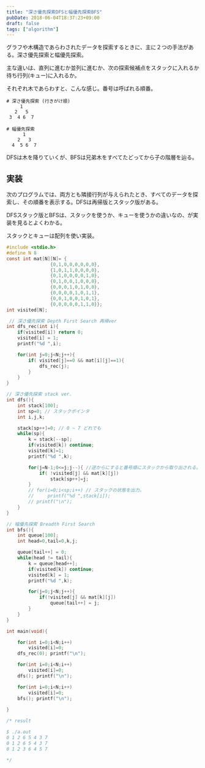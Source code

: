 ```yaml
---
title: "深さ優先探索DFSと幅優先探索BFS"
pubDate: 2018-06-04T18:37:23+09:00
draft: false
tags: ["algorithm"]
---
```



グラフや木構造であらわされたデータを探索するときに、主に２つの手法がある。深さ優先探索と幅優先探索。

主な違いは、直列に進むか並列に進むか、次の探索候補点をスタックに入れるか待ち行列(キュー)に入れるか。

それぞれ木であらわすと、こんな感じ。番号は呼ばれる順番。
```
# 深さ優先探索 (行きがけ順) 
     1
   2   5
 3  4 6  7

# 幅優先探索
      1
    2   3
  4  5 6  7
```
DFSは木を降りていくが、BFSは兄弟木をすべてたどってから子の階層を辿る。


## 実装
次のプログラムでは、両方とも隣接行列が与えられたとき、すべてのデータを探索し、その順番を表示する。DFSは再帰版とスタック版がある。

DFSスタック版とBFSは、スタックを使うか、キューを使うかの違いなの、が実装を見るとよくわかる。

スタックとキューは配列を使い実装。

```c
#include <stdio.h>
#define N 8
const int mat[N][N]= {
                {0,1,0,0,0,0,0,0},
                {1,0,1,1,0,0,0,0},
                {0,1,0,0,0,0,1,0},
                {0,1,0,0,1,0,0,0},
                {0,0,0,1,0,1,0,0},
                {0,0,0,0,1,0,1,1},
                {0,0,1,0,0,1,0,1},
                {0,0,0,0,0,1,1,0}};
int visited[N];

 // 深さ優先探索 Depth First Search 再帰ver
int dfs_rec(int i){
    if(visited[i]) return 0;
    visited[i] = 1;
    printf("%d ",i);            

    for(int j=0;j<N;j++){
        if( visited[j]==0 && mat[i][j]==1){
            dfs_rec(j);
        }
    }
}

// 深さ優先探索 stack ver.
int dfs(){
    int stack[100];
    int sp=0; // スタックポインタ
    int i,j,k;

    stack[sp++]=0; // 0 ~ 7 どれでも
    while(sp){
        k = stack[--sp];
        if(visited[k]) continue;
        visited[k]=1;
        printf("%d ",k);

        for(j=N-1;0<=j;j--){ //逆からにすると番号順にスタックから取り出される。
            if( !visited[j] && mat[k][j])
                stack[sp++]=j;
        }
        // for(i=0;i<sp;i++) // スタックの状態を出力。
        //     printf("%d ",stack[i]);
        // printf("\n");
    }
}

// 幅優先探索 Breadth First Search
int bfs(){
    int queue[100];
    int head=0,tail=0,k,j;

    queue[tail++] = 0;
    while(head != tail){
        k = queue[head++];
        if(visited[k]) continue;
        visited[k] = 1;
        printf("%d ",k);

        for(j=0;j<N;j++){
            if(!visited[j] && mat[k][j])
                queue[tail++] = j;
        }
    }
}

int main(void){

    for(int i=0;i<N;i++)
        visited[i]=0;
    dfs_rec(0); printf("\n");

    for(int i=0;i<N;i++)
        visited[i]=0;
    dfs(); printf("\n");

    for(int i=0;i<N;i++)
        visited[i]=0;
    bfs(); printf("\n");
    
}

/* result

$ ./a.out
0 1 2 6 5 4 3 7
0 1 2 6 5 4 3 7
0 1 2 3 6 4 5 7

*/

```